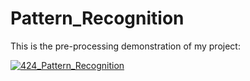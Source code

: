 # Pattern_Recognition
This is the pre-processing demonstration of my project:

[![424_Pattern_Recognition](https://img.youtube.com/vi/6ncQwhzhUV8/0.jpg)](https://www.youtube.com/watch?v=6ncQwhzhUV8)
